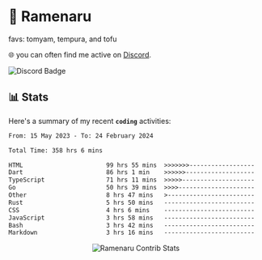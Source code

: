 # 🍜 Ramenaru
favs: tomyam, tempura, and tofu

🌐 you can often find me active on [Discord](https://discordapp.com/users/503291004200157185).

![Discord Badge](https://dcbadge.vercel.app/api/shield/503291004200157185)

## 📊 Stats

Here's a summary of my recent **`coding`** activities:

<!--START_SECTION:waka-->

```txt
From: 15 May 2023 - To: 24 February 2024

Total Time: 358 hrs 6 mins

HTML                       99 hrs 55 mins  >>>>>>>------------------   27.90 %
Dart                       86 hrs 1 min    >>>>>>-------------------   24.02 %
TypeScript                 71 hrs 11 mins  >>>>>--------------------   19.88 %
Go                         50 hrs 39 mins  >>>>---------------------   14.15 %
Other                      8 hrs 47 mins   >------------------------   02.46 %
Rust                       5 hrs 50 mins   -------------------------   01.63 %
CSS                        4 hrs 6 mins    -------------------------   01.15 %
JavaScript                 3 hrs 58 mins   -------------------------   01.11 %
Bash                       3 hrs 42 mins   -------------------------   01.03 %
Markdown                   3 hrs 16 mins   -------------------------   00.92 %
```

<!--END_SECTION:waka-->

<div style="text-align: center;">
   <img align="center" src="https://github-readme-streak-stats.herokuapp.com/?user=Ramenaru&theme=dark&card_width=520" alt="Ramenaru Contrib Stats" />
</div>


